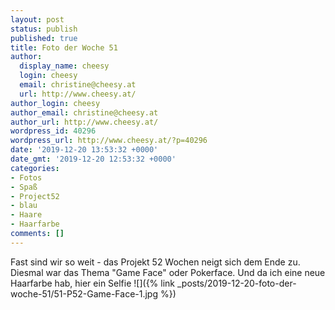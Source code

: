 ```yaml
---
layout: post
status: publish
published: true
title: Foto der Woche 51
author:
  display_name: cheesy
  login: cheesy
  email: christine@cheesy.at
  url: http://www.cheesy.at/
author_login: cheesy
author_email: christine@cheesy.at
author_url: http://www.cheesy.at/
wordpress_id: 40296
wordpress_url: http://www.cheesy.at/?p=40296
date: '2019-12-20 13:53:32 +0000'
date_gmt: '2019-12-20 12:53:32 +0000'
categories:
- Fotos
- Spaß
- Project52
- blau
- Haare
- Haarfarbe
comments: []
---
```

Fast sind wir so weit - das Projekt 52 Wochen neigt sich dem Ende zu. Diesmal war das Thema "Game Face" oder Pokerface.
Und da ich eine neue Haarfarbe hab, hier ein Selfie
![]({% link _posts/2019-12-20-foto-der-woche-51/51-P52-Game-Face-1.jpg %})
